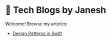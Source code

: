 # 📘 Tech Blogs by Janesh

Welcome! Browse my articles:

- [Design Patterns in Swift](/iOS/Design-Patterns-In-Swift.md)
